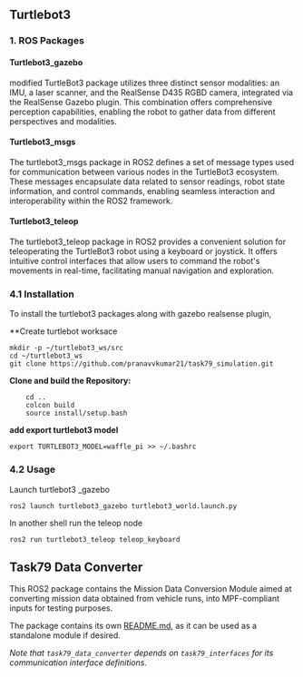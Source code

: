 ## Turtlebot3

### 1. ROS Packages

#### Turtlebot3_gazebo
modified TurtleBot3 package utilizes three distinct sensor modalities: an IMU, a laser scanner, and the RealSense D435 RGBD camera, integrated via the RealSense Gazebo plugin. This combination offers comprehensive perception capabilities, enabling the robot to gather data from different perspectives and modalities.

#### Turtlebot3_msgs
  
The turtlebot3_msgs package in ROS2 defines a set of message types used for communication between various nodes in the TurtleBot3 ecosystem. These messages encapsulate data related to sensor readings, robot state information, and control commands, enabling seamless interaction and interoperability within the ROS2 framework.
#### Turtlebot3_teleop
  
The turtlebot3_teleop package in ROS2 provides a convenient solution for teleoperating the TurtleBot3 robot using a keyboard or joystick. It offers intuitive control interfaces that allow users to command the robot's movements in real-time, facilitating manual navigation and exploration.

### 4.1 Installation

To install the turtlebot3 packages along with gazebo realsense plugin, 

**Create turtlebot worksace
```
mkdir -p ~/turtlebot3_ws/src
cd ~/turtlebot3_ws
git clone https://github.com/pranavvkumar21/task79_simulation.git
```

**Clone and build the Repository:**
``` git clone https://github.com/pranavvkumar21/task79_simulation.git
	cd ..
	colcon build
	source install/setup.bash
```

**add export turtlebot3 model**
```
export TURTLEBOT3_MODEL=waffle_pi >> ~/.bashrc
```

### 4.2 Usage

Launch turtlebot3 _gazebo

```
ros2 launch turtlebot3_gazebo turtlebot3_world.launch.py
```

In another shell run the teleop node 

```
ros2 run turtlebot3_teleop teleop_keyboard
```



## Task79 Data Converter

This ROS2 package contains the Mission Data Conversion Module aimed at converting mission data obtained from vehicle runs, into MPF-compliant inputs for testing purposes.

The package contains its own [README.md](src/task79_data_converter/README.md), as it can be used as a standalone module if desired.

_Note that `task79_data_converter` depends on `task79_interfaces` for its communication interface definitions._
